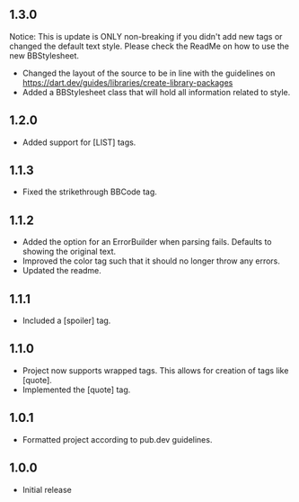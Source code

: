 ## 1.3.0
Notice: This is update is ONLY non-breaking if you didn't add new tags or changed the default text style. Please check the ReadMe on how to use the new BBStylesheet.

* Changed the layout of the source to be in line with the guidelines on https://dart.dev/guides/libraries/create-library-packages
* Added a BBStylesheet class that will hold all information related to style.

## 1.2.0
* Added support for \[LIST] tags.

## 1.1.3
* Fixed the strikethrough BBCode tag.

## 1.1.2
* Added the option for an ErrorBuilder when parsing fails. Defaults to showing the original text.
* Improved the color tag such that it should no longer throw any errors.
* Updated the readme.

## 1.1.1
* Included a \[spoiler] tag.

## 1.1.0
* Project now supports wrapped tags. This allows for creation of tags like \[quote].
* Implemented the \[quote] tag.

## 1.0.1
* Formatted project according to pub.dev guidelines.

## 1.0.0

* Initial release
